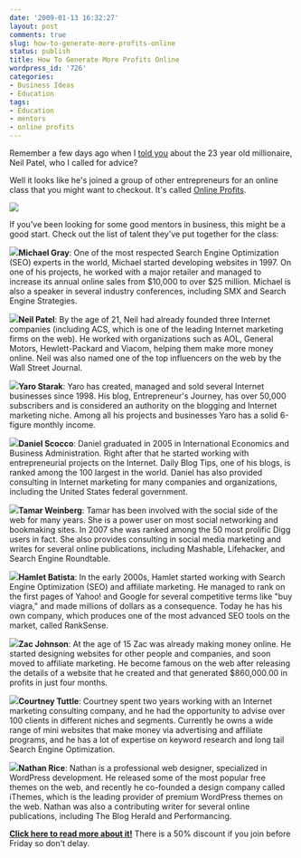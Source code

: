 ```yaml
---
date: '2009-01-13 16:32:27'
layout: post
comments: true
slug: how-to-generate-more-profits-online
status: publish
title: How To Generate More Profits Online
wordpress_id: '726'
categories:
- Business Ideas
- Education
tags:
- Education
- mentors
- online profits
---
```


Remember a few days ago when I [told you](http://brianarmstrong.org/posts/how-to-get-a-good-mentor/) about the 23 year old millionaire, Neil Patel, who I called for advice?

Well it looks like he's joined a group of other entrepreneurs for an online class that you might want to checkout.  It's called [Online Profits](http://www.onlineprofits.com/36.html).

[![](http://s3.amazonaws.com/oldbloguploads/2009/01/picture-31.png)](http://www.onlineprofits.com/36.html)

If you've been looking for some good mentors in business, this might be a good start.  Check out the list of talent they've put together for the class:



![](http://www.onlineprofits.com/wp-content/uploads/michaelgray.jpg)**Michael Gray**: One of the most respected Search Engine Optimization (SEO) experts in the world, Michael started developing websites in 1997. On one of his projects, he worked with a major retailer and managed to increase its annual online sales from $10,000 to over $25 million. Michael is also a speaker in several industry conferences, including SMX and Search Engine Strategies.




![](http://www.onlineprofits.com/wp-content/uploads/neilpatel.jpg)**Neil Patel**: By the age of 21, Neil had already founded three Internet companies (including ACS, which is one of the leading Internet marketing firms on the web). He worked with organizations such as AOL, General Motors, Hewlett-Packard and Viacom, helping them make more money online. Neil was also named one of the top influencers on the web by the Wall Street Journal.





![](http://www.onlineprofits.com/wp-content/uploads/yarostarak.jpg)**Yaro Starak**: Yaro has created, managed and sold several Internet businesses since 1998. His blog, Entrepreneur's Journey, has over 50,000 subscribers and is considered an authority on the blogging and Internet marketing niche. Among all his projects and businesses Yaro has a solid 6-figure monthly income.   
  






![](http://www.onlineprofits.com/wp-content/uploads/danielscocco1.jpg)**Daniel Scocco**: Daniel graduated in 2005 in International Economics and Business Administration. Right after that he started working with entrepreneurial projects on the Internet. Daily Blog Tips, one of his blogs, is ranked among the 100 largest in the world. Daniel has also provided consulting in Internet marketing for many companies and organizations, including the United States federal government.




![](http://www.onlineprofits.com/wp-content/uploads/tamarweinberg.jpg)**Tamar Weinberg**: Tamar has been involved with the social side of the web for many years. She is a power user on most social networking and bookmaking sites. In 2007 she was ranked among the 50 most prolific Digg users in fact. She also provides consulting in social media marketing and writes for several online publications, including Mashable, Lifehacker, and Search Engine Roundtable. 




![](http://www.onlineprofits.com/wp-content/uploads/hamletbatista.jpg)**Hamlet Batista**: In the early 2000s, Hamlet started working with Search Engine Optimization (SEO) and affiliate marketing. He managed to rank on the first pages of Yahoo! and Google for several competitive terms like "buy viagra," and made millions of dollars as a consequence. Today he has his own company, which produces one of the most advanced SEO tools on the market, called RankSense. 





![](http://www.onlineprofits.com/wp-content/uploads/zacjohnson.jpg)**Zac Johnson**: At the age of 15 Zac was already making money online. He started designing websites for other people and companies, and soon moved to affiliate marketing. He become famous on the web after releasing the details of a website that he created and that generated $860,000.00 in profits in just four months.  




![](http://www.onlineprofits.com/wp-content/uploads/courtneytuttle.jpg)**Courtney Tuttle**: Courtney spent two years working with an Internet marketing consulting company, and he had the opportunity to advise over 100 clients in different niches and segments. Currently he owns a wide range of mini websites that make money via advertising and affiliate programs, and he has a lot of expertise on keyword research and long tail Search Engine Optimization.





![](http://www.onlineprofits.com/wp-content/uploads/nathanrice.jpg)**Nathan Rice**: Nathan is a professional web designer, specialized in WordPress development. He released some of the most popular free themes on the web, and recently he co-founded a design company called iThemes, which is the leading provider of premium WordPress themes on the web. Nathan was also a contributing writer for several online publications, including The Blog Herald and Performancing.



**[Click here to read more about it!](http://www.onlineprofits.com/36.html)**
There is a 50% discount if you join before Friday so don't delay.
